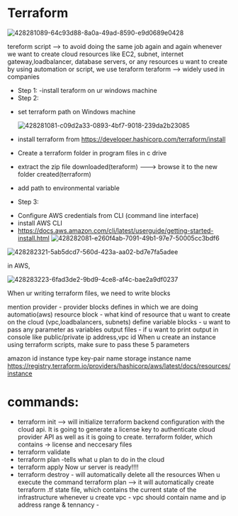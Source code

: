 # Terraform

![428281089-64c93d88-8a0a-49ad-8590-e9d0689e0428](https://github.com/user-attachments/assets/2711376a-3f7f-4d73-99cf-2cd08d057c7b)

tereform script --> to avoid doing the same job again and again whenever we want to create cloud resources like EC2, subnet, internet gateway,loadbalancer, database servers, or any resources u want to create by using automation or script, we use teraform teraform --> widely used in companies

- Step 1: -install teraform on ur windows machine
- Step 2:
* set terraform path on Windows machine
  
  ![428281081-c09d2a33-0893-4bf7-9018-239da2b23085](https://github.com/user-attachments/assets/3ae333b4-4b38-46d3-ba69-1a3035ebd8f6)

* install terraform from https://developer.hashicorp.com/terraform/install

* Create a terraform folder in program files in c drive

* extract the zip file downloaded(teraform) ---> browse it to the new folder created(terraform)

* add path to environmental variable
- Step 3:
* Configure AWS credentials from CLI (command line interface)
* install AWS CLI
* https://docs.aws.amazon.com/cli/latest/userguide/getting-started-install.html
  ![428282081-e260f4ab-7091-49b1-97e7-50005cc3bdf6](https://github.com/user-attachments/assets/247574ef-7f99-4063-9b95-ed07438aeac1)
  
![428282321-5ab5dcd7-560d-423a-aa02-bd7e7fa5adee](https://github.com/user-attachments/assets/8048ecf0-9086-4519-a117-f9aa390d3031)

in AWS,

![428283223-6fad3de2-9bd9-4ce8-af4c-bae2a9df0237](https://github.com/user-attachments/assets/c4552c4b-4d01-4568-856d-0e791f7f6cb2)

When ur writing terraform files, we need to write blocks

mention provider - provider blocks defines in which we are doing automatio(aws)
resource block - what kind of resource that u want to create on the cloud (vpc,loadbalancers, subnets)
define variable blocks - u want to pass any parameter as variables
output files - if u want to print output in console like public/private ip address,vpc id
When u create an instance using terraform scripts, make sure to pass these 5 parameters

amazon id
instance type
key-pair name
storage
instance name
https://registry.terraform.io/providers/hashicorp/aws/latest/docs/resources/instance
# commands:
* terraform init --> will initialize terraform backend configuration with the 
  cloud api. It is going to generate a license key to authenticate cloud provider 
  API as well as it is going to create. terraform folder, which contains -> 
  license and neccesary files
* terraform validate
* terraform plan -tells what u plan to do in the cloud
* terraform apply Now ur server is ready!!!!
* terraform destroy - will automatically delete all the resources When u execute the command terraform plan --> it will automatically create terraform .tf state file, which contains the current state of the infrastructure
whenever u create vpc - vpc should contain name and ip address range & tennancy -
